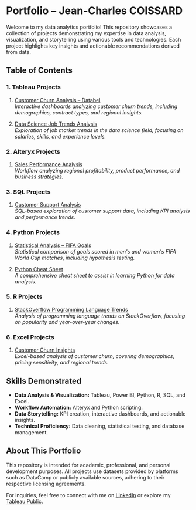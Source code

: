 # Portfolio – Jean-Charles COISSARD

Welcome to my data analytics portfolio! This repository showcases a collection of projects demonstrating my expertise in data analysis, visualization, and storytelling using various tools and technologies. Each project highlights key insights and actionable recommendations derived from data.


## **Table of Contents**

### **1. Tableau Projects**
1. [Customer Churn Analysis – Databel](https://github.com/explicitjc/Portfolio_Data_Analytics/tree/main/Tableau/Customer_Churn_Analysis_Tableau)  
   *Interactive dashboards analyzing customer churn trends, including demographics, contract types, and regional insights.*  

2. [Data Science Job Trends Analysis](https://github.com/explicitjc/Portfolio_Data_Analytics/tree/main/Tableau/DataScience_Job_Trends_Analysis)  
   *Exploration of job market trends in the data science field, focusing on salaries, skills, and experience levels.*


### **2. Alteryx Projects**
1. [Sales Performance Analysis](https://github.com/explicitjc/Portfolio_Data_Analytics/tree/main/Alteryx/Sales_Performance_Analysis)  
   *Workflow analyzing regional profitability, product performance, and business strategies.*


### **3. SQL Projects**
1. [Customer Support Analysis](https://github.com/explicitjc/Portfolio_Data_Analytics/tree/main/SQL/Customer_Support_Analysis)  
   *SQL-based exploration of customer support data, including KPI analysis and performance trends.*


### **4. Python Projects**
1. [Statistical Analysis – FIFA Goals](https://github.com/explicitjc/Portfolio_Data_Analytics/tree/main/Python/Statistical_Analysis_FIFA_Goals)  
   *Statistical comparison of goals scored in men's and women's FIFA World Cup matches, including hypothesis testing.*  

2. [Python Cheat Sheet](https://github.com/explicitjc/Portfolio_Data_Analytics/tree/main/Python/Python_Cheat_Sheet)  
   *A comprehensive cheat sheet to assist in learning Python for data analysis.*


### **5. R Projects**
1. [StackOverflow Programming Language Trends](https://github.com/explicitjc/Portfolio_Data_Analytics/tree/main/R/StackOverflow_Programming_Language_Trends)  
   *Analysis of programming language trends on StackOverflow, focusing on popularity and year-over-year changes.*


### **6. Excel Projects**
1. [Customer Churn Insights](https://github.com/explicitjc/Portfolio_Data_Analytics/tree/main/Excel/Customer_Churn_Insights)  
   *Excel-based analysis of customer churn, covering demographics, pricing sensitivity, and regional trends.*


## **Skills Demonstrated**
- **Data Analysis & Visualization:** Tableau, Power BI, Python, R, SQL, and Excel.  
- **Workflow Automation:** Alteryx and Python scripting.  
- **Data Storytelling:** KPI creation, interactive dashboards, and actionable insights.  
- **Technical Proficiency:** Data cleaning, statistical testing, and database management.  


## **About This Portfolio**
This repository is intended for academic, professional, and personal development purposes. All projects use datasets provided by platforms such as DataCamp or publicly available sources, adhering to their respective licensing agreements.  

For inquiries, feel free to connect with me on [LinkedIn](https://www.linkedin.com/in/jean-charles-coissard-1ba08797/) or explore my [Tableau Public](https://public.tableau.com/app/profile/jc.coissard).  
